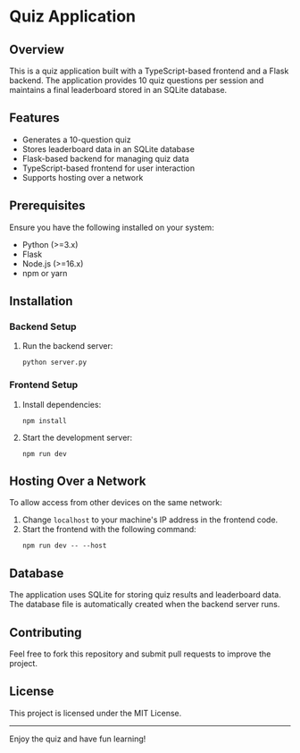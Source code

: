 # Quiz Application

## Overview

This is a quiz application built with a TypeScript-based frontend and a Flask backend. The application provides 10 quiz questions per session and maintains a final leaderboard stored in an SQLite database.

## Features

- Generates a 10-question quiz
- Stores leaderboard data in an SQLite database
- Flask-based backend for managing quiz data
- TypeScript-based frontend for user interaction
- Supports hosting over a network

## Prerequisites

Ensure you have the following installed on your system:

- Python (>=3.x)
- Flask
- Node.js (>=16.x)
- npm or yarn

## Installation

### Backend Setup

1. Run the backend server:
   ```
   python server.py
   ```

### Frontend Setup

1. Install dependencies:
   ```
   npm install
   ```
2. Start the development server:
   ```
   npm run dev
   ```

## Hosting Over a Network

To allow access from other devices on the same network:

1. Change `localhost` to your machine's IP address in the frontend code.
2. Start the frontend with the following command:
   ```
   npm run dev -- --host
   ```

## Database

The application uses SQLite for storing quiz results and leaderboard data. The database file is automatically created when the backend server runs.

## Contributing

Feel free to fork this repository and submit pull requests to improve the project.

## License

This project is licensed under the MIT License.

---

Enjoy the quiz and have fun learning!
